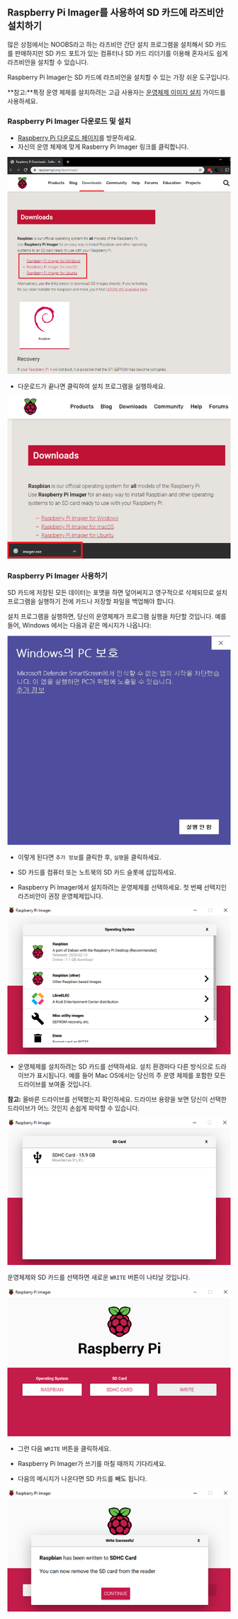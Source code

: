 ## Raspberry Pi Imager를 사용하여 SD 카드에 라즈비안 설치하기

많은 상점에서는 NOOBS라고 하는 라즈비안 간단 설치 프로그램을 설치해서 SD 카드를 판매하지만 SD 카드 포트가 있는 컴퓨터나 SD 카드 리더기를 이용해 혼자서도 쉽게 라즈비안을 설치할 수 있습니다.

Raspberry Pi Imager는 SD 카드에 라즈비언을 설치할 수 있는 가장 쉬운 도구입니다.

**참고:**특정 운영 체제를 설치하려는 고급 사용자는 [운영체제 이미지 설치](https://www.raspberrypi.org/documentation/installation/installing-images/README.md) 가이드를 사용하세요.

### Raspberry Pi Imager 다운로드 및 설치

+ [Raspberry Pi 다운로드 페이지](https://www.raspberrypi.org/downloads)를 방문하세요.
+ 자신의 운영 체제에 맞게 Rasberry Pi Imager 링크를 클릭합니다.

![다운로드 페이지](images/newInstaller_downloadsPage.png)

+ 다운로드가 끝나면 클릭하여 설치 프로그램을 실행하세요.

![설치 프로그램 실행](images/newInstaller_launchInstaller.png)

### Raspberry Pi Imager 사용하기

SD 카드에 저장된 모든 데이터는 포맷을 하면 덮어써지고 영구적으로 삭제되므로 설치 프로그램을 실행하기 전에 카드나 저장할 파일을 백업해야 합니다.

설치 프로그램을 실행하면, 당신의 운영체제가 프로그램 실행을 차단할 것입니다. 예를 들어, Windows 에서는 다음과 같은 메시지가 나옵니다:

![Windows 경고](images/newInstaller_windowsWarning.png)

+ 이렇게 된다면 `추가 정보`를 클릭한 후, `실행`을 클릭하세요.

+ SD 카드를 컴퓨터 또는 노트북의 SD 카드 슬롯에 삽입하세요.

+ Raspberry Pi Imager에서 설치하려는 운영체제를 선택하세요. 첫 번째 선택지인 라즈비안이 권장 운영체제입니다.

![Windows에서의 Raspberry Pi Imager](images/newInstaller_selectOS.png)

+ 운영체제를 설치하려는 SD 카드를 선택하세요. 설치 환경마다 다른 방식으로 드라이브가 표시됩니다. 예를 들어 Mac OS에서는 당신의 주 운영 체제를 포함한 모든 드라이브를 보여줄 것입니다.

**참고:** 올바른 드라이브를 선택했는지 확인하세요. 드라이브 용량을 보면 당신이 선택한 드라이브가 어느 것인지 손쉽게 파악할 수 있습니다.

![Windows에서의 Raspberry Pi Imager](images/newInstaller_select-SDCard.png)

운영체제와 SD 카드를 선택하면 새로운 `WRITE` 버튼이 나타날 것입니다.

![Windows에서의 Raspberry Pi Imager](images/newInstaller_osAndCardSelected.png)

+ 그런 다음 `WRITE` 버튼을 클릭하세요.

+ Raspberry Pi Imager가 쓰기를 마칠 때까지 기다리세요.

+ 다음의 메시지가 나온다면 SD 카드를 빼도 됩니다.

![쓰기 성공 메시지](images/newInstaller_writeSuccessful.png)
